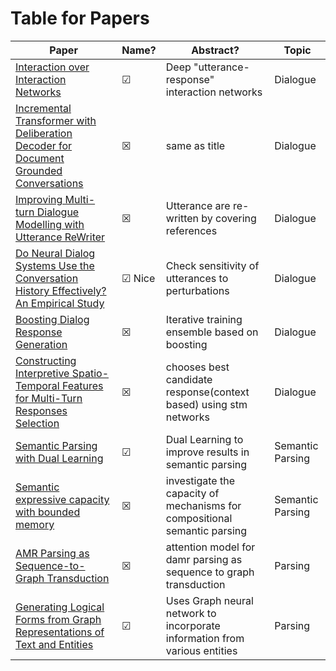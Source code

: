 # Table for Papers

Paper | Name? | Abstract? | Topic  
--- | --- | --- | ---
[Interaction over Interaction Networks](https://www.aclweb.org/anthology/P19-1001.pdf) | &#x2611; | Deep "utterance-response" interaction networks | Dialogue
[Incremental Transformer with Deliberation Decoder for Document Grounded Conversations](https://www.aclweb.org/anthology/P19-1002.pdf) | &#x2612; | same as title | Dialogue
[Improving Multi-turn Dialogue Modelling with Utterance ReWriter](https://www.aclweb.org/anthology/P19-1003.pdf) | &#x2612; | Utterance are re-written by covering references | Dialogue
[Do Neural Dialog Systems Use the Conversation History Effectively? An Empirical Study](https://www.aclweb.org/anthology/P19-1004.pdf) | &#x2611; Nice | Check sensitivity of utterances to perturbations | Dialogue
[Boosting Dialog Response Generation](https://www.aclweb.org/anthology/P19-1005.pdf) | &#x2612; | Iterative training ensemble based on boosting |Dialogue 
[Constructing Interpretive Spatio-Temporal Features for Multi-Turn Responses Selection](https://www.aclweb.org/anthology/P19-1006.pdf) | &#x2612; | chooses best candidate response(context based) using stm networks | Dialogue
[Semantic Parsing with Dual Learning](https://www.aclweb.org/anthology/P19-1007.pdf) | &#x2611; | Dual Learning to improve results in semantic parsing | Semantic Parsing
[Semantic expressive capacity with bounded memory](https://www.aclweb.org/anthology/P19-1008.pdf) | &#x2612; | investigate the capacity of mechanisms for compositional semantic parsing | Semantic Parsing
[AMR Parsing as Sequence-to-Graph Transduction](https://www.aclweb.org/anthology/P19-1009.pdf) | &#x2612; | attention model for damr parsing as sequence to graph transduction | Parsing
[Generating Logical Forms from Graph Representations of Text and Entities](https://www.aclweb.org/anthology/P19-1010.pdf) | &#x2611; | Uses Graph neural network to incorporate information from various entities | Parsing
